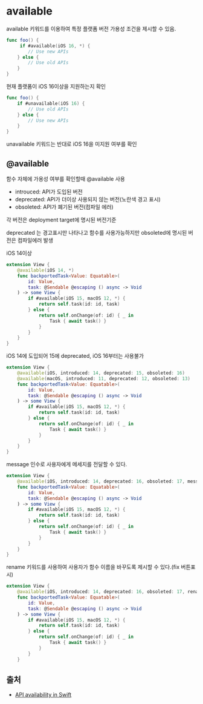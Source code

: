 # available

available 키워드를 이용하여 특정 플랫폼 버전 가용성 조건을 제시할 수 있음.

```swift
func foo() {
     if #available(iOS 16, *) {
        // Use new APIs
    } else {
        // Use old APIs
    }
}

```
현재 플랫폼이 iOS 16이상을 지원하는지 확인

```swift
func foo() {
    if #unavailable(iOS 16) {
        // Use old APIs
    } else {
        // Use new APIs
    }
}
```
unavailable 키워드는 반대로 iOS 16을 미지원 여부를 확인

## @available

함수 자체에 가용성 여부를 확인할때 @available 사용

- introuced: API가 도입된 버전 
- deprecated: API가 더이상 사용되지 않는 버전(노란색 경고 표시)
- obsoleted: API가 폐기된 버전(컴파일 에러)

각 버전은 deployment target에 명시된 버전기준 

deprecated 는 경고표시만 나타나고 함수를 사용가능하지만 obsoleted에 명시된 버전은 컴파일에러 발생

iOS 14이상
```swift
extension View {
    @available(iOS 14, *)
    func backportedTask<Value: Equatable>(
        id: Value,
        task: @Sendable @escaping () async -> Void
    ) -> some View {
        if #available(iOS 15, macOS 12, *) {
            return self.task(id: id, task)
        } else {
            return self.onChange(of: id) { _ in
                Task { await task() }
            }
        }
    }
}
```

iOS 14에 도입되어 15에 deprecated, iOS 16부터는 사용불가
```swift
extension View {
    @available(iOS, introduced: 14, deprecated: 15, obsoleted: 16)
    @available(macOS, introduced: 11, deprecated: 12, obsoleted: 13)
    func backportedTask<Value: Equatable>(
        id: Value,
        task: @Sendable @escaping () async -> Void
    ) -> some View {
        if #available(iOS 15, macOS 12, *) {
            return self.task(id: id, task)
        } else {
            return self.onChange(of: id) { _ in
                Task { await task() }
            }
        }
    }
}
```

message 인수로 사용자에게 메세지를 전달할 수 있다.
```swift
extension View {
    @available(iOS, introduced: 14, deprecated: 16, obsoleted: 17, message: "Use `task` view modifier instead.")
    func backportedTask<Value: Equatable>(
        id: Value,
        task: @Sendable @escaping () async -> Void
    ) -> some View {
        if #available(iOS 15, macOS 12, *) {
            return self.task(id: id, task)
        } else {
            return self.onChange(of: id) { _ in
                Task { await task() }
            }
        }
    }
}
```

rename 키워드를 사용하여 사용자가 함수 이름을 바꾸도록 제시할 수 있다.(fix 버튼표시)
```swift
extension View {
    @available(iOS, introduced: 14, deprecated: 16, obsoleted: 17, renamed: "task")
    func backportedTask<Value: Equatable>(
        id: Value,
        task: @Sendable @escaping () async -> Void
    ) -> some View {
        if #available(iOS 15, macOS 12, *) {
            return self.task(id: id, task)
        } else {
            return self.onChange(of: id) { _ in
                Task { await task() }
            }
        }
    }
```

## 출처

- [API availability in Swift](https://swiftwithmajid.com/2023/05/17/api-availability-in-swift/)
